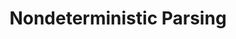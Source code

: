 ---
title: "Nondeterministic Parsing"

categories: ['']

tags: ['Nondeterministic', 'Parsing']

arwords: 'تحليل غير محدد'

arexps: []

enwords: ['Nondeterministic Parsing']

enexps: []

arlexicons: 'ح'

enlexicons: 'N'

authors: ['Ruqayya Roshdy']

translators: ['']

citations: 'مقدمة في حوسبة اللغة العربية'

sources: 'مركز الملك عبدالله بن عبدالعزيز الدولي لخدمة اللغة العربية'

slug: ""
---